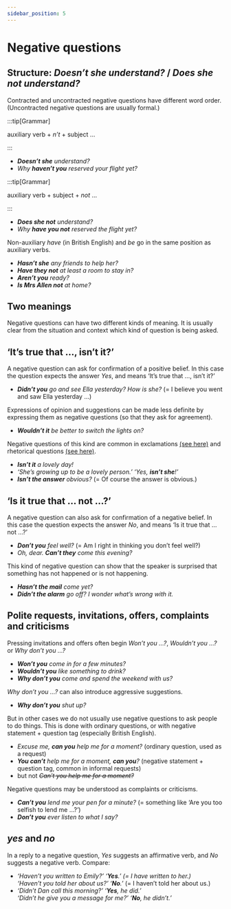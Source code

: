 ```yaml
---
sidebar_position: 5
---
```


# Negative questions

## Structure: *Doesn’t she understand?* / *Does she not understand?*

Contracted and uncontracted negative questions have different word order. (Uncontracted negative questions are usually formal.)

:::tip[Grammar]

auxiliary verb + *n’t* + subject …

:::

- ***Doesn’t she** understand?*
- *Why **haven’t you** reserved your flight yet?*

:::tip[Grammar]

auxiliary verb + subject + *not* …

:::

- ***Does she not** understand?*
- *Why **have you not** reserved the flight yet?*

Non-auxiliary *have* (in British English) and *be* go in the same position as auxiliary verbs.

- ***Hasn’t she** any friends to help her?*
- ***Have they not** at least a room to stay in?*
- ***Aren’t you** ready?*
- ***Is Mrs Allen not** at home?*

## Two meanings

Negative questions can have two different kinds of meaning. It is usually clear from the situation and context which kind of question is being asked.

## ‘It’s true that …, isn’t it?’

A negative question can ask for confirmation of a positive belief. In this case the question expects the answer *Yes*, and means ‘It’s true that …, isn’t it?’

- ***Didn’t you** go and see Ella yesterday? How is she?* (= I believe you went and saw Ella yesterday …)

Expressions of opinion and suggestions can be made less definite by expressing them as negative questions (so that they ask for agreement).

- ***Wouldn’t it** be better to switch the lights on?*

Negative questions of this kind are common in exclamations [(see here)](./exclamations) and rhetorical questions [(see here)](./../speech-and-spoken-exchanges/rhetorical-questions-who-cares).

- ***Isn’t it** a lovely day!*
- *‘She’s growing up to be a lovely person.’ ‘Yes, **isn’t she**!’*
- ***Isn’t the answer** obvious?* (= Of course the answer is obvious.)

## ‘Is it true that … not …?’

A negative question can also ask for confirmation of a negative belief. In this case the question expects the answer *No*, and means ‘Is it true that … not …?’

- ***Don’t you** feel well?* (= Am I right in thinking you don’t feel well?)
- *Oh, dear. **Can’t they** come this evening?*

This kind of negative question can show that the speaker is surprised that something has not happened or is not happening.

- ***Hasn’t the mail** come yet?*
- ***Didn’t the alarm** go off? I wonder what’s wrong with it.*

## Polite requests, invitations, offers, complaints and criticisms

Pressing invitations and offers often begin *Won’t you …?*, *Wouldn’t you …?* or *Why don’t you …?*

- ***Won’t you** come in for a few minutes?*
- ***Wouldn’t you** like something to drink?*
- ***Why don’t you** come and spend the weekend with us?*

*Why don’t you …?* can also introduce aggressive suggestions.

- ***Why don’t you** shut up?*

But in other cases we do not usually use negative questions to ask people to do things. This is done with ordinary questions, or with negative statement + question tag (especially British English).

- *Excuse me, **can you** help me for a moment?* (ordinary question, used as a request)
- ***You can’t** help me for a moment, **can you**?* (negative statement + question tag, common in informal requests)
- but not *~~Can’t you help me for a moment?~~*

Negative questions may be understood as complaints or criticisms.

- ***Can’t you** lend me your pen for a minute?* (= something like ‘Are you too selfish to lend me …?’)
- ***Don’t you** ever listen to what I say?*

## *yes* and *no*

In a reply to a negative question, *Yes* suggests an affirmative verb, and *No* suggests a negative verb. Compare:

- *‘Haven’t you written to Emily?’ ‘**Yes**.’  (= I have written to her.)*  
  *‘Haven’t you told her about us?’ ‘**No**.’* (= I haven’t told her about us.)
- *‘Didn’t Dan call this morning?’ ‘**Yes**, he did.’*  
  *‘Didn’t he give you a message for me?’ ‘**No**, he didn’t.’*
